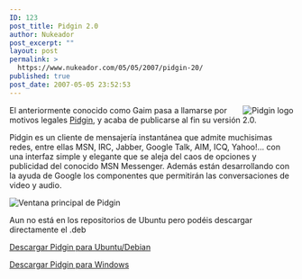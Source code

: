 ```yaml
---
ID: 123
post_title: Pidgin 2.0
author: Nukeador
post_excerpt: ""
layout: post
permalink: >
  https://www.nukeador.com/05/05/2007/pidgin-20/
published: true
post_date: 2007-05-05 23:52:53
---
```

<img src="/images/pidgin.png" style="float: right" alt="Pidgin logo" />

El anteriormente conocido como Gaim pasa a llamarse por motivos legales <a href="http://www.pidgin.im/" title="Pidgin Homepage">Pidgin</a>, y acaba de publicarse al fin su versión 2.0.

Pidgin es un cliente de mensajería instantánea que admite muchisimas redes, entre ellas MSN, IRC, Jabber, Google Talk, AIM, ICQ, Yahoo!... con una interfaz simple y elegante que se aleja del caos de opciones y publicidad del conocido MSN Messenger. Además están desarrollando con la ayuda de Google los componentes que permitirán las conversaciones de video y audio.

<img src="http://pidgin.im/var/ezwebin_site/storage/images/media/images/contact_window/706-1-eng-US/contact_window.png" class="centered" alt="Ventana principal de Pidgin" />

Aun no está en los repositorios de Ubuntu pero podéis descargar directamente el .deb
<p class="download"><a href="http://www.getdeb.net/download.php?release=817&amp;fpos=0">Descargar Pidgin para Ubuntu/Debian</a></p>
<p class="download"><a href="http://pidgin.im/pidgin/download/windows">Descargar Pidgin para Windows</a></p>